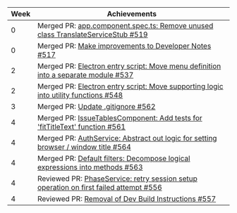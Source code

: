 Week | Achievements
---- | ------------
0 | Merged PR: [app.component.spec.ts: Remove unused class TranslateServiceStub #519](https://github.com/CATcher-org/CATcher/pull/519)
0 | Merged PR: [Make improvements to Developer Notes #517](https://github.com/CATcher-org/CATcher/pull/517)
2 | Merged PR: [Electron entry script: Move menu definition into a separate module #537](https://github.com/CATcher-org/CATcher/pull/537)
2 | Merged PR: [Electron entry script: Move supporting logic into utility functions #548](https://github.com/CATcher-org/CATcher/pull/548)
3 | Merged PR: [Update .gitignore #562](https://github.com/CATcher-org/CATcher/pull/562)
4 | Merged PR: [IssueTablesComponent: Add tests for 'fitTitleText' function #561](https://github.com/CATcher-org/CATcher/pull/561)
4 | Merged PR: [AuthService: Abstract out logic for setting browser / window title #564](https://github.com/CATcher-org/CATcher/pull/564)
4 | Merged PR: [Default filters: Decompose logical expressions into methods #563](https://github.com/CATcher-org/CATcher/pull/563)
4 | Reviewed PR: [PhaseService: retry session setup operation on first failed attempt #556](https://github.com/CATcher-org/CATcher/pull/556)
4 | Reviewed PR: [Removal of Dev Build Instructions #557](https://github.com/CATcher-org/CATcher/pull/557)
